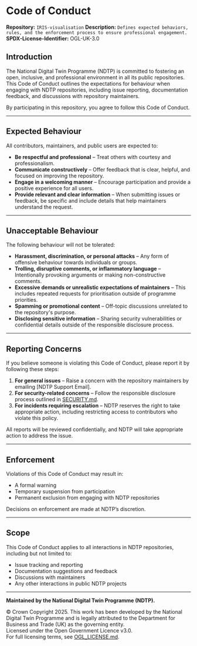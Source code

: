 # Code of Conduct  

**Repository:** `IRIS-visualisation`
**Description:** `Defines expected behaviors, rules, and the enforcement process to ensure professional engagement.`  
**SPDX-License-Identifier:** OGL-UK-3.0

## Introduction  

The National Digital Twin Programme (NDTP) is committed to fostering an open, inclusive, and professional environment in all its public repositories. 
This Code of Conduct outlines the expectations for behaviour when engaging with NDTP repositories, including issue reporting, documentation feedback, 
and discussions with repository maintainers.  

By participating in this repository, you agree to follow this Code of Conduct.  

---

## Expected Behaviour  

All contributors, maintainers, and public users are expected to:  

- **Be respectful and professional** – Treat others with courtesy and professionalism.  
- **Communicate constructively** – Offer feedback that is clear, helpful, and focused on improving the repository.  
- **Engage in a welcoming manner** – Encourage participation and provide a positive experience for all users.  
- **Provide relevant and clear information** – When submitting issues or feedback, be specific and include details that help maintainers understand the request.  

---

## Unacceptable Behaviour  

The following behaviour will not be tolerated:  

- **Harassment, discrimination, or personal attacks** – Any form of offensive behaviour towards individuals or groups.  
- **Trolling, disruptive comments, or inflammatory language** – Intentionally provoking arguments or making non-constructive comments.  
- **Excessive demands or unrealistic expectations of maintainers** – This includes repeated requests for prioritisation outside of programme priorities.  
- **Spamming or promotional content** – Off-topic discussions unrelated to the repository's purpose.  
- **Disclosing sensitive information** – Sharing security vulnerabilities or confidential details outside of the responsible disclosure process.  

---

## Reporting Concerns  

If you believe someone is violating this Code of Conduct, please report it by following these steps:  

1. **For general issues** – Raise a concern with the repository maintainers by emailing [NDTP Support Email].  
2. **For security-related concerns** – Follow the responsible disclosure process outlined in [SECURITY.md](SECURITY.md).  
3. **For incidents requiring escalation** – NDTP reserves the right to take appropriate action, including restricting access to contributors who violate this policy.  

All reports will be reviewed confidentially, and NDTP will take appropriate action to address the issue.  

---

## Enforcement  

Violations of this Code of Conduct may result in:  

- A formal warning  
- Temporary suspension from participation  
- Permanent exclusion from engaging with NDTP repositories  

Decisions on enforcement are made at NDTP’s discretion.  

---

## Scope  

This Code of Conduct applies to all interactions in NDTP repositories, including but not limited to:  

- Issue tracking and reporting  
- Documentation suggestions and feedback  
- Discussions with maintainers  
- Any other interactions in public NDTP projects  

---

**Maintained by the National Digital Twin Programme (NDTP).**  

© Crown Copyright 2025. This work has been developed by the National Digital Twin Programme and is legally attributed to the Department for Business and Trade (UK) as the governing entity.  
Licensed under the Open Government Licence v3.0.  
For full licensing terms, see [OGL_LICENSE.md](OGL_LICENSE.md).  
